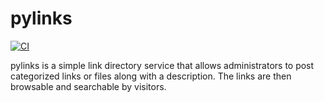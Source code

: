 # pylinks

[![CI](https://github.com/michaelmior/pylinks/actions/workflows/ci.yml/badge.svg)](https://github.com/michaelmior/pylinks/actions/workflows/ci.yml)

pylinks is a simple link directory service that allows administrators to post categorized links or files along with a description.
The links are then browsable and searchable by visitors.
